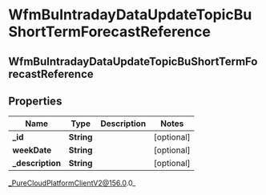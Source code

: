 # WfmBuIntradayDataUpdateTopicBuShortTermForecastReference

## WfmBuIntradayDataUpdateTopicBuShortTermForecastReference

## Properties

|Name | Type | Description | Notes|
|------------ | ------------- | ------------- | -------------|
| **_id** | **String** |  | [optional] |
| **weekDate** | **String** |  | [optional] |
| **_description** | **String** |  | [optional] |



_PureCloudPlatformClientV2@156.0.0_
